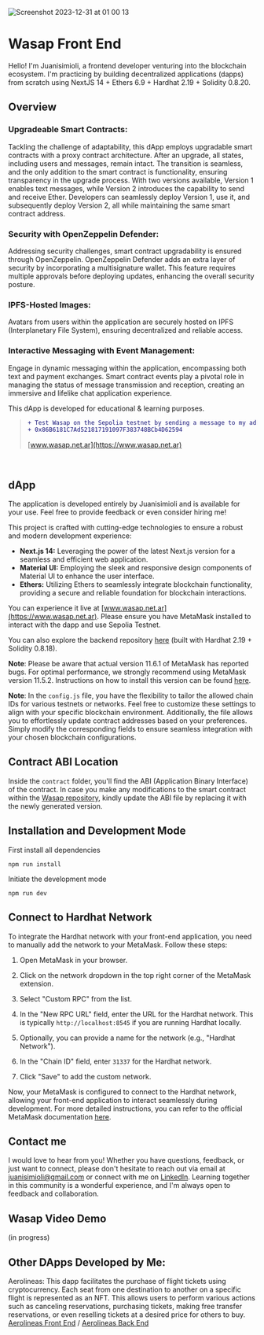 ![Screenshot 2023-12-31 at 01 00 13](https://github.com/juanisimioli/wasap_fe/assets/48897558/ae8a7b9c-51ad-4460-ad25-b2212b0f4ebe)

# Wasap Front End

Hello! I'm Juanisimioli, a frontend developer venturing into the blockchain ecosystem. I'm practicing by building decentralized applications (dapps) from scratch using NextJS 14 + Ethers 6.9 + Hardhat 2.19 + Solidity 0.8.20.

## Overview

### Upgradeable Smart Contracts:

Tackling the challenge of adaptability, this dApp employs upgradable smart contracts with a proxy contract architecture. After an upgrade, all states, including users and messages, remain intact. The transition is seamless, and the only addition to the smart contract is functionality, ensuring transparency in the upgrade process. With two versions available, Version 1 enables text messages, while Version 2 introduces the capability to send and receive Ether. Developers can seamlessly deploy Version 1, use it, and subsequently deploy Version 2, all while maintaining the same smart contract address.

### Security with OpenZeppelin Defender:

Addressing security challenges, smart contract upgradability is ensured through OpenZeppelin. OpenZeppelin Defender adds an extra layer of security by incorporating a multisignature wallet. This feature requires multiple approvals before deploying updates, enhancing the overall security posture.

### IPFS-Hosted Images:

Avatars from users within the application are securely hosted on IPFS (Interplanetary File System), ensuring decentralized and reliable access.

### Interactive Messaging with Event Management:

Engage in dynamic messaging within the application, encompassing both text and payment exchanges.
Smart contract events play a pivotal role in managing the status of message transmission and reception, creating an immersive and lifelike chat application experience.

This dApp is developed for educational & learning purposes.

> ```diff
> + Test Wasap on the Sepolia testnet by sending a message to my address:
> + 0x86B6181C7Ad521817191097F383748BCb4D62594
> ```
>
> [www.wasap.net.ar](https://www.wasap.net.ar)

<br/>

## dApp

The application is developed entirely by Juanisimioli and is available for your use. Feel free to provide feedback or even consider hiring me!

This project is crafted with cutting-edge technologies to ensure a robust and modern development experience:

- **Next.js 14:** Leveraging the power of the latest Next.js version for a seamless and efficient web application.
- **Material UI:** Employing the sleek and responsive design components of Material UI to enhance the user interface.
- **Ethers:** Utilizing Ethers to seamlessly integrate blockchain functionality, providing a secure and reliable foundation for blockchain interactions.

You can experience it live at [www.wasap.net.ar](https://www.wasap.net.ar). Please ensure you have MetaMask installed to interact with the dapp and use Sepolia Testnet.

You can also explore the backend repository [here](https://github.com/juanisimioli/wasap_be) (built with Hardhat 2.19 + Solidity 0.8.18).

**Note**: Please be aware that actual version 11.6.1 of MetaMask has reported bugs. For optimal performance, we strongly recommend using MetaMask version 11.5.2. Instructions on how to install this version can be found [here](https://support.metamask.io/hc/en-us/articles/360016336611-Revert-back-to-earlier-version-or-add-custom-build-to-Chrome).

**Note**: In the `config.js` file, you have the flexibility to tailor the allowed chain IDs for various testnets or networks. Feel free to customize these settings to align with your specific blockchain environment. Additionally, the file allows you to effortlessly update contract addresses based on your preferences. Simply modify the corresponding fields to ensure seamless integration with your chosen blockchain configurations.

## Contract ABI Location

Inside the `contract` folder, you'll find the ABI (Application Binary Interface) of the contract. In case you make any modifications to the smart contract within the [Wasap repository](https://github.com/juanisimioli/wasap_be), kindly update the ABI file by replacing it with the newly generated version.

## Installation and Development Mode

First install all dependencies

```shell
npm run install
```

Initiate the development mode

```shell
npm run dev
```

## Connect to Hardhat Network

To integrate the Hardhat network with your front-end application, you need to manually add the network to your MetaMask. Follow these steps:

1. Open MetaMask in your browser.

2. Click on the network dropdown in the top right corner of the MetaMask extension.

3. Select "Custom RPC" from the list.

4. In the "New RPC URL" field, enter the URL for the Hardhat network. This is typically `http://localhost:8545` if you are running Hardhat locally.

5. Optionally, you can provide a name for the network (e.g., "Hardhat Network").

6. In the "Chain ID" field, enter `31337` for the Hardhat network.

7. Click "Save" to add the custom network.

Now, your MetaMask is configured to connect to the Hardhat network, allowing your front-end application to interact seamlessly during development. For more detailed instructions, you can refer to the official MetaMask documentation [here](https://docs.metamask.io/wallet/how-to/get-started-building/run-devnet/).

## Contact me

I would love to hear from you! Whether you have questions, feedback, or just want to connect, please don't hesitate to reach out via email at [juanisimioli@gmail.com](mailto:juanisimioli@gmail.com) or connect with me on [LinkedIn](https://www.linkedin.com/in/juanisimioli/). Learning together in this community is a wonderful experience, and I'm always open to feedback and collaboration.

## Wasap Video Demo

(in progress)

## Other DApps Developed by Me:

Aerolineas: This dapp facilitates the purchase of flight tickets using cryptocurrency. Each seat from one destination to another on a specific flight is represented as an NFT. This allows users to perform various actions such as canceling reservations, purchasing tickets, making free transfer reservations, or even reselling tickets at a desired price for others to buy.
[Aerolineas Front End](https://github.com/juanisimioli/aerolineas_fe) /
[Aerolineas Back End](https://github.com/juanisimioli/aerolineas_be)
